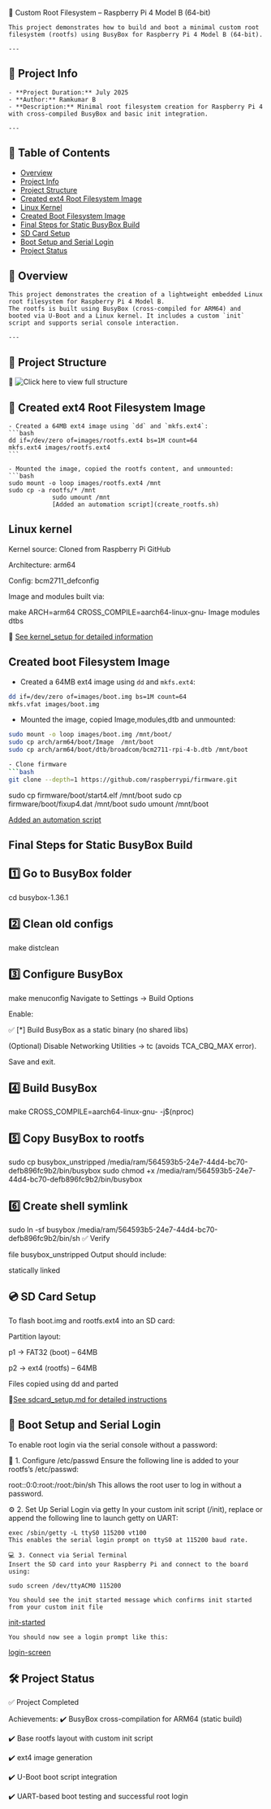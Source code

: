 🧩 Custom Root Filesystem – Raspberry Pi 4 Model B (64-bit)


	This project demonstrates how to build and boot a minimal custom root filesystem (rootfs) using BusyBox for Raspberry Pi 4 Model B (64-bit).

	---

## 📌 Project Info

	- **Project Duration:** July 2025  
	- **Author:** Ramkumar B  
	- **Description:** Minimal root filesystem creation for Raspberry Pi 4 with cross-compiled BusyBox and basic init integration.

	---

## 📑 Table of Contents

- [Overview](#overview)
- [Project Info](#project-info)
- [Project Structure](#project-structure)
- [Created ext4 Root Filesystem Image](#-created-ext4-root-filesystem-image)
- [Linux Kernel](#-linux-kernel)
- [Created Boot Filesystem Image](#-created-boot-filesystem-image)
- [Final Steps for Static BusyBox Build](#-final-steps-for-static-busybox-build)
- [SD Card Setup](#-sd-card-setup)
- [Boot Setup and Serial Login](#-boot-setup-and-serial-login)
- [Project Status](#-project-status)


## 📌 Overview

	This project demonstrates the creation of a lightweight embedded Linux root filesystem for Raspberry Pi 4 Model B.  
	The rootfs is built using BusyBox (cross-compiled for ARM64) and booted via U-Boot and a Linux kernel. It includes a custom `init` script and supports serial console interaction.

	---

## 📂 Project Structure

📸 ![Click here to view full structure](screenshots/project_structure.png)



## 🧱 Created ext4 Root Filesystem Image


	- Created a 64MB ext4 image using `dd` and `mkfs.ext4`:
	```bash
	dd if=/dev/zero of=images/rootfs.ext4 bs=1M count=64
	mkfs.ext4 images/rootfs.ext4
	```

	- Mounted the image, copied the rootfs content, and unmounted:
	```bash
	sudo mount -o loop images/rootfs.ext4 /mnt
	sudo cp -a rootfs/* /mnt
			    sudo umount /mnt
			    [Added an automation script](create_rootfs.sh)

## Linux kernel

Kernel source: Cloned from Raspberry Pi GitHub

Architecture: arm64

Config: bcm2711_defconfig

Image and modules built via:

make ARCH=arm64 CROSS_COMPILE=aarch64-linux-gnu- Image modules dtbs

📄 [See kernel_setup for detailed information](kernel_setup.md) 


## Created boot Filesystem Image

- Created a 64MB ext4 image using `dd` and `mkfs.ext4`:
```bash
dd if=/dev/zero of=images/boot.img bs=1M count=64
mkfs.vfat images/boot.img
```

- Mounted the image, copied Image,modules,dtb and unmounted:
```bash
sudo mount -o loop images/boot.img /mnt/boot/
sudo cp arch/arm64/boot/Image  /mnt/boot
sudo cp arch/arm64/boot/dtb/broadcom/bcm2711-rpi-4-b.dtb /mnt/boot

- Clone firmware
```bash
git clone --depth=1 https://github.com/raspberrypi/firmware.git
```

sudo cp firmware/boot/start4.elf /mnt/boot
sudo cp firmware/boot/fixup4.dat /mnt/boot
sudo umount /mnt/boot


[Added an automation script](create_image.sh)

## Final Steps for Static BusyBox Build


## 1️⃣ Go to BusyBox folder
cd busybox-1.36.1

## 2️⃣ Clean old configs
make distclean

## 3️⃣ Configure BusyBox
make menuconfig
Navigate to Settings → Build Options

Enable:

✅ [*] Build BusyBox as a static binary (no shared libs)

(Optional) Disable Networking Utilities → tc (avoids TCA_CBQ_MAX error).

Save and exit.

## 4️⃣ Build BusyBox
make CROSS_COMPILE=aarch64-linux-gnu- -j$(nproc)

## 5️⃣ Copy BusyBox to rootfs
sudo cp busybox_unstripped /media/ram/564593b5-24e7-44d4-bc70-defb896fc9b2/bin/busybox
sudo chmod +x /media/ram/564593b5-24e7-44d4-bc70-defb896fc9b2/bin/busybox

## 6️⃣ Create shell symlink
sudo ln -sf busybox /media/ram/564593b5-24e7-44d4-bc70-defb896fc9b2/bin/sh
✅ Verify

file busybox_unstripped
Output should include:

statically linked

## 💿 SD Card Setup

To flash boot.img and rootfs.ext4 into an SD card:

Partition layout:

p1 → FAT32 (boot) – 64MB

p2 → ext4 (rootfs) – 64MB

Files copied using dd and parted

📄[See sdcard_setup.md for detailed instructions](sdcard_setup.md)


## 🐧 Boot Setup and Serial Login
To enable root login via the serial console without a password:

🔐 1. Configure /etc/passwd
Ensure the following line is added to your rootfs’s /etc/passwd:

root::0:0:root:/root:/bin/sh
This allows the root user to log in without a password.

⚙️ 2. Set Up Serial Login via getty
In your custom init script (/init), replace or append the following line to launch getty on UART:

	exec /sbin/getty -L ttyS0 115200 vt100
	This enables the serial login prompt on ttyS0 at 115200 baud rate.

	💻 3. Connect via Serial Terminal
	Insert the SD card into your Raspberry Pi and connect to the board using:

	sudo screen /dev/ttyACM0 115200

	You should see the init started message which confirms init started from your custom init file

[init-started](screenshots/init-started.png)

	You should now see a login prompt like this:

[login-screen](screenshots/login-screen.png)

## 🛠️ Project Status
✅ Project Completed

Achievements:
✔️ BusyBox cross-compilation for ARM64 (static build)

✔️ Base rootfs layout with custom init script

✔️ ext4 image generation

✔️ U-Boot boot script integration

✔️ UART-based boot testing and successful root login




